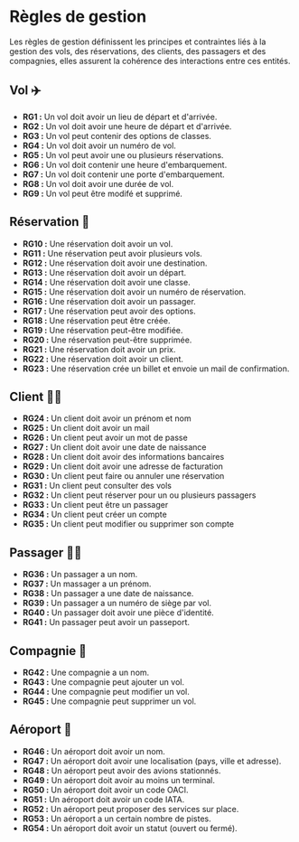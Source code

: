 # Règles de gestion

Les règles de gestion définissent les principes et contraintes liés à la gestion des vols, des réservations, des clients, des passagers et des compagnies,
elles assurent la cohérence des interactions entre ces entités. 

## Vol ✈️

- **RG1 :** Un vol doit avoir un lieu de départ et d'arrivée.
- **RG2 :** Un vol doit avoir une heure de départ et d'arrivée.
- **RG3 :** Un vol peut contenir des options de classes.
- **RG4 :** Un vol doit avoir un numéro de vol.
- **RG5 :** Un vol peut avoir une ou plusieurs réservations.
- **RG6 :** Un vol doit contenir une heure d'embarquement.
- **RG7 :** Un vol doit contenir une porte d'embarquement.
- **RG8 :** Un vol doit avoir une durée de vol.
- **RG9 :** Un vol peut être modifé et supprimé.

## Réservation 📅

- **RG10 :** Une réservation doit avoir un vol.
- **RG11 :** Une réservation peut avoir plusieurs vols.
- **RG12 :** Une réservation doit avoir une destination.
- **RG13 :** Une réservation doit avoir un départ.
- **RG14 :** Une réservation doit avoir une classe.
- **RG15 :** Une réservation doit avoir un numéro de réservation.
- **RG16 :** Une réservation doit avoir un passager.
- **RG17 :** Une réservation peut avoir des options.
- **RG18 :** Une réservation peut être créée.
- **RG19 :** Une réservation peut-être modifiée.
- **RG20 :** Une réservation peut-être supprimée.
- **RG21 :** Une réservation doit avoir un prix.
- **RG22 :** Une réservation doit avoir un client.
- **RG23 :** Une réservation crée un billet et envoie un mail de confirmation.

## Client 🧑‍💼

- **RG24 :** Un client doit avoir un prénom et nom
- **RG25 :** Un client doit avoir un mail
- **RG26 :** Un client peut avoir un mot de passe
- **RG27 :** Un client doit avoir une date de naissance
- **RG28 :** Un client doit avoir des informations bancaires
- **RG29 :** Un client doit avoir une adresse de facturation
- **RG30 :** Un client peut faire ou annuler une réservation
- **RG31 :** Un client peut consulter des vols
- **RG32 :** Un client peut réserver pour un ou plusieurs passagers
- **RG33 :** Un client peut être un passager
- **RG34 :** Un client peut créer un compte
- **RG35 :** Un client peut modifier ou supprimer son compte

## Passager 🚶‍♂️

- **RG36 :** Un passager a un nom.
- **RG37 :** Un massager a un prénom.
- **RG38 :** Un passager a une date de naissance.
- **RG39 :** Un passager a un numéro de siège par vol.
- **RG40 :** Un passager doit avoir une pièce d'identité.
- **RG41 :** Un passager peut avoir un passeport.

## Compagnie 🏢

- **RG42 :** Une compagnie a un nom.
- **RG43 :** Une compagnie peut ajouter un vol.
- **RG44 :** Une compagnie peut modifier un vol.
- **RG45 :** Une compagnie peut supprimer un vol.

## Aéroport 🛬

- **RG46 :** Un aéroport doit avoir un nom.
- **RG47 :** Un aéroport doit avoir une localisation (pays, ville et adresse).
- **RG48 :** Un aéroport peut avoir des avions stationnés.
- **RG49 :** Un aéroport doit avoir au moins un terminal.
- **RG50 :** Un aéroport doit avoir un code OACI.
- **RG51 :** Un aéroport doit avoir un code IATA.
- **RG52 :** Un aéroport peut proposer des services sur place.
- **RG53 :** Un aéroport a un certain nombre de pistes.
- **RG54 :** Un aéroport doit avoir un statut (ouvert ou fermé).

